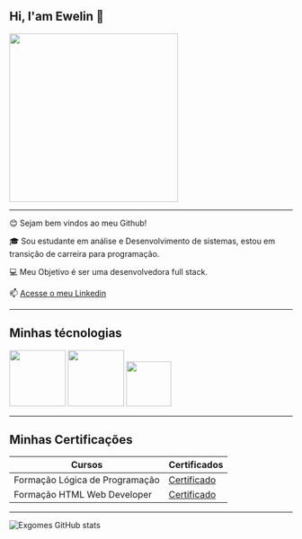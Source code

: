 ## Hi, I'am Ewelin 👋

<p align"center">
<img src="https://img.freepik.com/fotos-gratis/especialistas-em-seguranca-cibernetica-trabalhando-com-dispositivos-tecnologicos-e-luzes-de-neon_23-2151645648.jpg" width="300" heigth="300">
</p>

--------------

😊 Sejam bem vindos ao meu Github!

🎓 Sou estudante em análise e Desenvolvimento de sistemas, estou em transição de carreira para programação.

💻 Meu Objetivo é ser uma desenvolvedora full stack.

📫 [Acesse o meu Linkedin](https://www.linkedin.com/in/ewelin-xavier-desenvolvedora/)

------------------------------

## Minhas técnologias

<p align"center">
<img src="https://cdn.jsdelivr.net/gh/devicons/devicon@latest/icons/html5/html5-original-wordmark.svg" width="100px" />
<img src="https://cdn.jsdelivr.net/gh/devicons/devicon@latest/icons/css3/css3-original-wordmark.svg" width="100px"/>
<img src="https://cdn.jsdelivr.net/gh/devicons/devicon@latest/icons/javascript/javascript-original.svg" width="80px"/>
</p>

----------

## Minhas Certificações

|Cursos    |  Certificados  |
|----------| ---------------|
|Formação Lógica de Programação | [Certificado](https://hermes.dio.me/certificates/FLXF01QF.pdf)
|Formação HTML Web Developer | [Certificado](https://hermes.dio.me/certificates/DB746885.pdf) 

-----


![Exgomes GitHub stats](https://github-readme-stats.vercel.app/api?username=exgomes&show_icons=true&theme=radical)


<!--
**Exgomes/exgomes** is a ✨ _special_ ✨ repository because its `README.md` (this file) appears on your GitHub profile.

Here are some ideas to get you started:

- 🔭 I’m currently working on ...
- 🌱 I’m currently learning ...
- 👯 I’m looking to collaborate on ...
- 🤔 I’m looking for help with ...
- 💬 Ask me about ...
- 📫 How to reach me: ...
- 😄 Pronouns: ...
- ⚡ Fun fact: ...
-->
